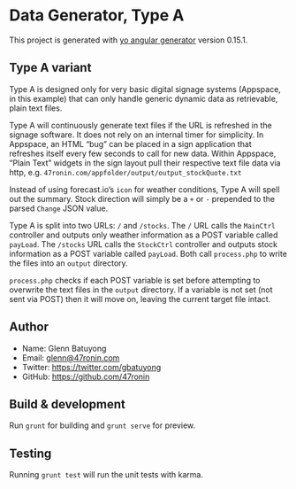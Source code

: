 # Data Generator, Type A

This project is generated with [yo angular generator](https://github.com/yeoman/generator-angular)
version 0.15.1.

## Type A variant

Type A is designed only for very basic digital signage systems (Appspace, in this example) that can only handle generic dynamic data as retrievable, plain text files.

Type A will continuously generate text files if the URL is refreshed in the signage software. It does not rely on an internal timer for simplicity. In Appspace, an HTML “bug” can be placed in a sign application that refreshes itself every few seconds to call for new data. Within Appspace, “Plain Text” widgets in the sign layout pull their respective text file data via http, e.g. `47ronin.com/appfolder/output/output_stockQuote.txt`

Instead of using forecast.io’s `icon` for weather conditions, Type A will spell out the summary. Stock direction will simply be a `+` or `-` prepended to the parsed `Change` JSON value.

Type A is split into two URLs: `/` and `/stocks`. The `/` URL calls the `MainCtrl` controller and outputs only weather information as a POST variable called `payLoad`. The `/stocks` URL calls the `StockCtrl` controller and outputs stock information as a POST variable called `payLoad`. Both call `process.php` to write the files into an `output` directory.

`process.php` checks if each POST variable is set before attempting to overwrite the text files in the `output` directory. If a variable is not set (not sent via POST) then it will move on, leaving the current target file intact.

## Author

- Name: Glenn Batuyong
- Email: glenn@47ronin.com
- Twitter: https://twitter.com/gbatuyong
- GitHub: https://github.com/47ronin

## Build & development

Run `grunt` for building and `grunt serve` for preview.

## Testing

Running `grunt test` will run the unit tests with karma.
